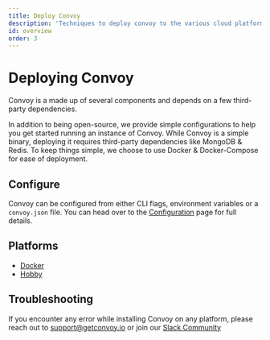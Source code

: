 ```yaml
---
title: Deploy Convoy
description: 'Techniques to deploy convoy to the various cloud platforms'
id: overview
order: 3
---
```


# Deploying Convoy
Convoy is a made up of several components and depends on a few third-party dependencies. 

In addition to being open-source, we provide simple configurations to help you get started running an instance of Convoy. While Convoy is a simple binary, deploying it requires third-party dependencies like MongoDB & Redis. To keep things simple, we choose to use Docker & Docker-Compose for ease of deployment. 

## Configure

Convoy can be configured from either CLI flags, environment variables or a `convoy.json` file. You can head over to the [Configuration](/docs/configuration) page for full details.


## Platforms

- [Docker](./docker)
- [Hobby](./hobby)

## Troubleshooting

If you encounter any error while installing Convoy on any platform, please reach out to [support@getconvoy.io](mailto:support@getconvoy.io) or join our [Slack Community](https://join.slack.com/t/convoy-community/shared_invite/zt-xiuuoj0m-yPp~ylfYMCV9s038QL0IUQ)
